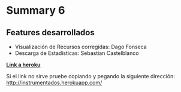 # Summary 6

## Features desarrollados

* Visualización de Recursos corregidas: Dago Fonseca
* Descarga de Estadísticas: Sebastian Castelblanco

[**Link a heroku**](http://instrumentados.herokuapp.com/)

Si el link no sirve pruebe copiando y pegando la siguiente dirección: http://instrumentados.herokuapp.com/
